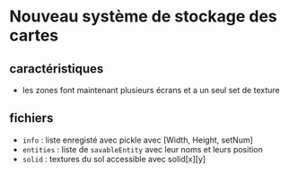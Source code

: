# Nouveau système de stockage des cartes
## caractéristiques
- les zones font maintenant plusieurs écrans et a un seul set de texture
## fichiers
- `info` : liste enregisté avec pickle avec [Width, Height, setNum]
- `entities` : liste de `savableEntity` avec leur noms et leurs position
- `solid` : textures du sol accessible avec solid[x][y]
